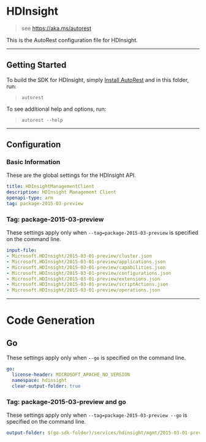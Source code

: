 # HDInsight
    
> see https://aka.ms/autorest

This is the AutoRest configuration file for HDInsight.



---
## Getting Started 
To build the SDK for HDInsight, simply [Install AutoRest](https://aka.ms/autorest/install) and in this folder, run:

> `autorest`

To see additional help and options, run:

> `autorest --help`
---

## Configuration



### Basic Information 
These are the global settings for the HDInsight API.

``` yaml
title: HDInsightManagementClient
description: HDInsight Management Client
openapi-type: arm
tag: package-2015-03-preview
```


### Tag: package-2015-03-preview

These settings apply only when `--tag=package-2015-03-preview` is specified on the command line.

``` yaml $(tag) == 'package-2015-03-preview'
input-file:
- Microsoft.HDInsight/2015-03-01-preview/cluster.json
- Microsoft.HDInsight/2015-03-01-preview/applications.json
- Microsoft.HDInsight/2015-03-01-preview/capabilities.json
- Microsoft.HDInsight/2015-03-01-preview/configurations.json
- Microsoft.HDInsight/2015-03-01-preview/extensions.json
- Microsoft.HDInsight/2015-03-01-preview/scriptActions.json
- Microsoft.HDInsight/2015-03-01-preview/operations.json
```


---
# Code Generation


## Go

These settings apply only when `--go` is specified on the command line.

``` yaml $(go)
go:
  license-header: MICROSOFT_APACHE_NO_VERSION
  namespace: hdinsight
  clear-output-folder: true
```

### Tag: package-2015-03-preview and go

These settings apply only when `--tag=package-2015-03-preview --go` is specified on the command line.

``` yaml $(tag) == 'package-2015-03-preview' && $(go)
output-folder: $(go-sdk-folder)/services/hdinsight/mgmt/2015-03-01-preview/hdinsight
```
